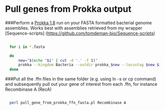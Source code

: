 # Pull genes from Prokka output

###Perform a [Prokka 1.8](https://github.com/tseemann/prokka) run on your FASTA formatted bacterial genome assemblies. Works best with assemblies retrieved from my wrapper [Sequence-scripts] (https://github.com/tomdeman-bio/Sequence-scripts)
```bash
  
  for i in *.fasta

  do 
	  new="$(echo "$i" | cut -d '.' -f 1)"
	  prokka --kingdom Bacteria --outdir prokka_$new --locustag $new $i
  done
```

###Put all the .ffn files in the same folder (e.g. using ln -s or cp command) and subsequently pull out your gene of interest from each .ffn, for instance Recombinase A (RecA)
```bash

  perl pull_gene_from_prokka_ffn_fasta.pl Recombinase A
```

